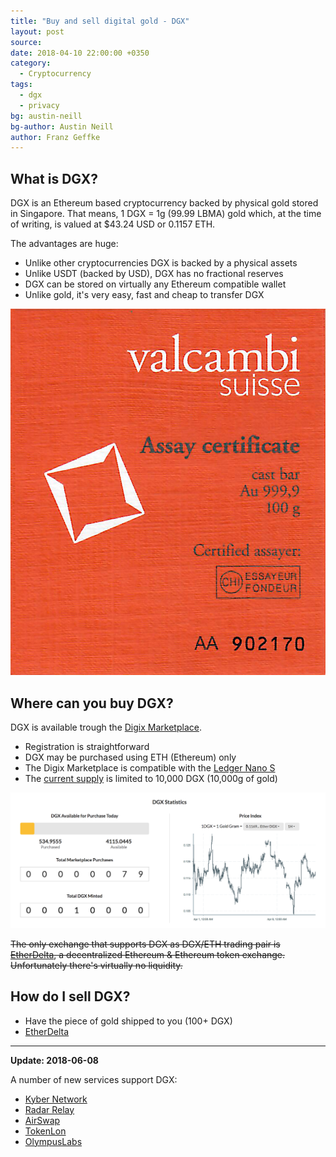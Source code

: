 ```yaml
---
title: "Buy and sell digital gold - DGX"
layout: post
source:
date: 2018-04-10 22:00:00 +0350
category:
  - Cryptocurrency
tags:
  - dgx
  - privacy
bg: austin-neill
bg-author: Austin Neill
author: Franz Geffke
---
```


## What is DGX?

DGX is an Ethereum based cryptocurrency backed by physical gold stored in Singapore. That means, 1 DGX = 1g (99.99 LBMA) gold which, at the time of writing, is valued at $43.24 USD or 0.1157 ETH.

The advantages are huge:
- Unlike other cryptocurrencies DGX is backed by a physical assets
- Unlike USDT (backed by USD), DGX has no fractional reserves
- DGX can be stored on virtually any Ethereum compatible wallet
- Unlike gold, it's very easy, fast and cheap to transfer DGX

![DGX 100g gold asset certificate](/assets/content/2018/buy-and-sell-dgx-digital-gold-token.jpg)

## Where can you buy DGX?

DGX is available trough the [Digix Marketplace](https://digix.global/app/#/marketplace).

- Registration is straightforward
- DGX may be purchased using ETH (Ethereum) only
- The Digix Marketplace is compatible with the [Ledger Nano S](/gist/a-quick-look-ledger-nano-s-crypto-hardware-wallet/)
- The [current supply](https://digix.global/app/#/provenance/assets-explorer/assets-list) is limited to 10,000 DGX (10,000g of gold)

![Digix Marketplace Statistics](/assets/content/2018/buy-and-sell-dgx-digital-gold-token-01.png)

~~The only exchange that supports DGX as DGX/ETH trading pair is [EtherDelta](https://etherdelta.com/#0x4f3afec4e5a3f2a6a1a411def7d7dfe50ee057bf-ETH), a decentralized Ethereum & Ethereum token exchange. Unfortunately there's virtually no liquidity.~~

## How do I sell DGX?

- Have the piece of gold shipped to you (100+ DGX)
- [EtherDelta](https://etherdelta.com/#0x4f3afec4e5a3f2a6a1a411def7d7dfe50ee057bf-ETH)

<hr>

**Update: 2018-06-08**

A number of new services support DGX:

- [Kyber Network](https://kyber.network/)
- [Radar Relay](https://app.radarrelay.com/DGX/WETH)
- [AirSwap](https://www.airswap.io/trade)
- [TokenLon](https://tokenlon.token.im)
- [OlympusLabs](https://olympuslabs.io/web)

